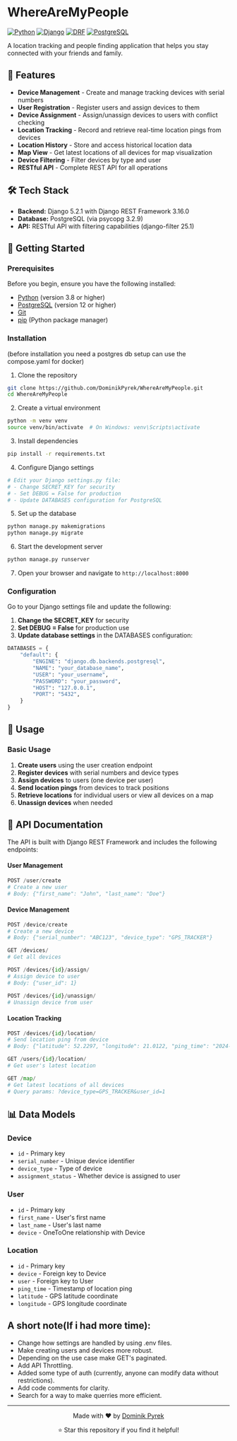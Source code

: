 # WhereAreMyPeople

[![Python](https://img.shields.io/badge/Python-3.8+-blue.svg)](https://python.org)
[![Django](https://img.shields.io/badge/Django-5.2.1-green.svg)](https://djangoproject.com)
[![DRF](https://img.shields.io/badge/DRF-3.16.0-red.svg)](https://django-rest-framework.org)
[![PostgreSQL](https://img.shields.io/badge/PostgreSQL-12+-blue.svg)](https://postgresql.org)

A location tracking and people finding application that helps you stay connected with your friends and family.

## 🚀 Features

- **Device Management** - Create and manage tracking devices with serial numbers
- **User Registration** - Register users and assign devices to them
- **Device Assignment** - Assign/unassign devices to users with conflict checking
- **Location Tracking** - Record and retrieve real-time location pings from devices
- **Location History** - Store and access historical location data
- **Map View** - Get latest locations of all devices for map visualization
- **Device Filtering** - Filter devices by type and user
- **RESTful API** - Complete REST API for all operations

## 🛠️ Tech Stack

- **Backend:** Django 5.2.1 with Django REST Framework 3.16.0
- **Database:** PostgreSQL (via psycopg 3.2.9)
- **API:** RESTful API with filtering capabilities (django-filter 25.1)

## 🚦 Getting Started

### Prerequisites

Before you begin, ensure you have the following installed:
- [Python](https://python.org/) (version 3.8 or higher)
- [PostgreSQL](https://postgresql.org/) (version 12 or higher)
- [Git](https://git-scm.com/)
- [pip](https://pip.pypa.io/) (Python package manager)

### Installation
(before installation you need a postgres db setup can use the compose.yaml for docker)

1. Clone the repository
```bash
git clone https://github.com/DominikPyrek/WhereAreMyPeople.git
cd WhereAreMyPeople
```

2. Create a virtual environment
```bash
python -m venv venv
source venv/bin/activate  # On Windows: venv\Scripts\activate
```

3. Install dependencies
```bash
pip install -r requirements.txt
```

4. Configure Django settings
```bash
# Edit your Django settings.py file:
# - Change SECRET_KEY for security
# - Set DEBUG = False for production
# - Update DATABASES configuration for PostgreSQL
```

5. Set up the database
```bash
python manage.py makemigrations
python manage.py migrate
```

6. Start the development server
```bash
python manage.py runserver
```

7. Open your browser and navigate to `http://localhost:8000`

### Configuration

Go to your Django settings file and update the following:

1. **Change the SECRET_KEY** for security
2. **Set DEBUG = False** for production use
3. **Update database settings** in the DATABASES configuration:

```python
DATABASES = {
    "default": {
        "ENGINE": "django.db.backends.postgresql",
        "NAME": "your_database_name",
        "USER": "your_username", 
        "PASSWORD": "your_password",
        "HOST": "127.0.0.1",
        "PORT": "5432",
    }
}
```

## 📖 Usage

### Basic Usage

1. **Create users** using the user creation endpoint
2. **Register devices** with serial numbers and device types
3. **Assign devices** to users (one device per user)
4. **Send location pings** from devices to track positions
5. **Retrieve locations** for individual users or view all devices on a map
6. **Unassign devices** when needed

## 🔧 API Documentation

The API is built with Django REST Framework and includes the following endpoints:

#### User Management
```python
POST /user/create
# Create a new user
# Body: {"first_name": "John", "last_name": "Doe"}
```

#### Device Management  
```python
POST /device/create
# Create a new device
# Body: {"serial_number": "ABC123", "device_type": "GPS_TRACKER"}

GET /devices/
# Get all devices

POST /devices/{id}/assign/
# Assign device to user
# Body: {"user_id": 1}

POST /devices/{id}/unassign/ 
# Unassign device from user
```

#### Location Tracking
```python
POST /devices/{id}/location/
# Send location ping from device
# Body: {"latitude": 52.2297, "longitude": 21.0122, "ping_time": "2024-01-01T12:00:00Z"}

GET /users/{id}/location/
# Get user's latest location

GET /map/
# Get latest locations of all devices
# Query params: ?device_type=GPS_TRACKER&user_id=1
```

## 📊 Data Models

### Device
- `id` - Primary key
- `serial_number` - Unique device identifier
- `device_type` - Type of device
- `assignment_status` - Whether device is assigned to user

### User  
- `id` - Primary key
- `first_name` - User's first name
- `last_name` - User's last name
- `device` - OneToOne relationship with Device

### Location
- `id` - Primary key
- `device` - Foreign key to Device
- `user` - Foreign key to User
- `ping_time` - Timestamp of location ping
- `latitude` - GPS latitude coordinate
- `longitude` - GPS longitude coordinate

## A short note(If i had more time):

- Change how settings are handled by using .env files.
- Make creating users and devices more robust.
- Depending on the use case make GET's paginated.
- Add API Throttling.
- Added some type of auth (currently, anyone can modify data without restrictions).
- Add code comments for clarity.
- Search for a way to make querries more efficient.

---

<div align="center">
  <p>Made with ❤️ by <a href="https://github.com/DominikPyrek">Dominik Pyrek</a></p>
  <p>⭐ Star this repository if you find it helpful!</p>
</div>
